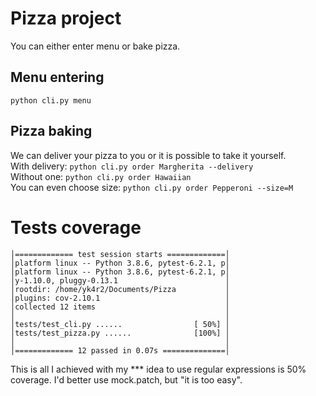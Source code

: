 # Pizza project
You can either enter menu or bake pizza.
## Menu entering
`python cli.py menu`
## Pizza baking
We can deliver your pizza to you or it is possible to take it yourself.\
With delivery: `python cli.py order Margherita --delivery`\
Without one: `python cli.py order Hawaiian`\
You can even choose size: `python cli.py order Pepperoni --size=M`
# Tests coverage
```
│============= test session starts =============│
│platform linux -- Python 3.8.6, pytest-6.2.1, p│
│platform linux -- Python 3.8.6, pytest-6.2.1, p│
│y-1.10.0, pluggy-0.13.1                        │
│rootdir: /home/yk4r2/Documents/Pizza           │
│plugins: cov-2.10.1                            │
│collected 12 items                             │
│                                               │
│tests/test_cli.py ......                [ 50%] │
│tests/test_pizza.py ......              [100%] │
│                                               │
│============= 12 passed in 0.07s ==============│
```

This is all I achieved with my *** idea to use regular expressions is 50% coverage. I'd better use mock.patch, but "it is too easy".
